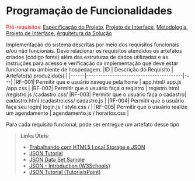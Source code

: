 # Programação de Funcionalidades

<span style="color:red">Pré-requisitos: <a href="2-Especificação do Projeto.md"> Especificação do Projeto</a></span>, <a href="3-Projeto de Interface.md"> Projeto de Interface</a>, <a href="4-Metodologia.md"> Metodologia</a>, <a href="3-Projeto de Interface.md"> Projeto de Interface</a>, <a href="5-Arquitetura da Solução.md"> Arquitetura da Solução</a>

Implementação do sistema descritas por meio dos requisitos funcionais e/ou não funcionais. Deve relacionar os requisitos atendidos os artefatos criados (código fonte) além das estruturas de dados utilizadas e as instruções para acesso e verificação da implementação que deve estar funcional no ambiente de hospedagem.
|ID    | Descrição do Requisito  | Artefato(s) produzido(s) |
|------|-----------------------------------------|----|
|RF-001| Permitir que o usuário navegue pela home | app.html/ app.js /app.css |
|RF-002| Permitir que o usuário faça o registro |  registro.html /registro.js /cadastro.css/ 
|RF-003| Permitir que o usuário faça o cadastro|  cadastro.html /cadastro.css/ cadastro.js | 
|RF-004| Permitir que o usuário faça seu login|   login.js / style.css / |
|RF-005|  Permitir que o usuário realize um agendamento |  agendamento.js / horarios.css | 


Para cada requisito funcional, pode ser entregue um artefato desse tipo

> **Links Úteis**:
>
> - [Trabalhando com HTML5 Local Storage e JSON](https://www.devmedia.com.br/trabalhando-com-html5-local-storage-e-json/29045)
> - [JSON Tutorial](https://www.w3resource.com/JSON)
> - [JSON Data Set Sample](https://opensource.adobe.com/Spry/samples/data_region/JSONDataSetSample.html)
> - [JSON - Introduction (W3Schools)](https://www.w3schools.com/js/js_json_intro.asp)
> - [JSON Tutorial (TutorialsPoint)](https://www.tutorialspoint.com/json/index.htm)
